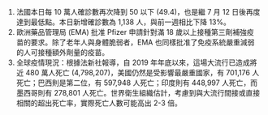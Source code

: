 1. 法國本日每 10 萬人確診數再次降到 50 以下 (49.4)，也是繼 7 月 12 日後再度達到最低點。本日新增確診數為 1,138 人，與前一週相比下降 13%。
1. 歐洲藥品管理局 (EMA) 批准 Pfizer 申請針對滿 18 歲以上接種第三劑補強疫苗的要求。除了老年人與身體脆弱者，EMA 也同樣批准了免疫系統嚴重減弱的人可接種額外劑量的疫苗。
1. 全球疫情現況：根據法新社報導，自 2019 年年底以來，這場大流行已造成將近 480 萬人死亡 (4,798,207)，美國仍然是受影響最嚴重國家，有 701,176 人死亡；巴西則是第二位，有 597,948 人死亡；印度則有 448,997 人死亡，而墨西哥則有 278,801 人死亡。世界衛生組織估計，考慮到與大流行間接或直接相關的超出死亡率，實際死亡人數可能高出 2-3 倍。

